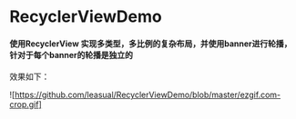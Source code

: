 # RecyclerViewDemo

#### 使用RecyclerView 实现多类型，多比例的复杂布局，并使用banner进行轮播，针对于每个banner的轮播是独立的

效果如下：

![https://github.com/leasual/RecyclerViewDemo/blob/master/ezgif.com-crop.gif]
